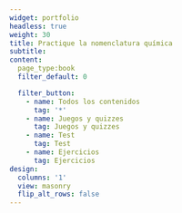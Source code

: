 ```yaml
---
widget: portfolio
headless: true
weight: 30
title: Practique la nomenclatura química
subtitle:
content:
  page_type:book
  filter_default: 0

  filter_button:
    - name: Todos los contenidos
      tag: '*'
    - name: Juegos y quizzes
      tag: Juegos y quizzes
    - name: Test
      tag: Test
    - name: Ejercicios
      tag: Ejercicios
design:
  columns: '1'
  view: masonry
  flip_alt_rows: false
---
```

